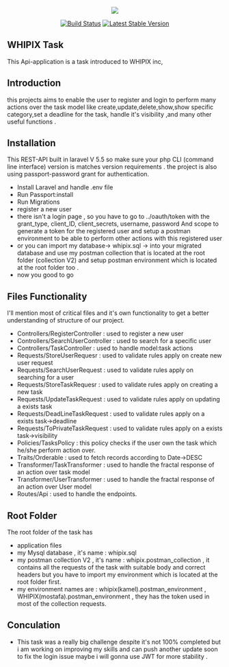 <p align="center"><img src="https://laravel.com/assets/img/components/logo-laravel.svg"></p>

<p align="center">
<a href="https://travis-ci.org/laravel/framework"><img src="https://travis-ci.org/laravel/framework.svg" alt="Build Status"></a>
<a href="https://packagist.org/packages/laravel/framework"><img src="https://poser.pugx.org/laravel/framework/v/stable.svg" alt="Latest Stable Version"></a>
</p>

## WHIPIX Task

This Api-application is a task introduced to WHIPIX inc, 


## Introduction

this projects aims to enable the user to register and login to perform many actions over the task model like create,update,delete,show,show specific category,set a deadline for the task, handle it's visibility ,and many other useful functions . 



## Installation

This REST-API built in laravel V 5.5 so make sure your php CLI (command line interface) version is matches version requirements . the project is also using passport-password grant for authentication.

- Install Laravel and handle .env file
- Run Passport:install
- Run Migrations
- register a new user 
- there isn't a login page , so you have to go to ../oauth/token with the grant_type, client_ID, client_secrets, username, password And scope to generate a token for the registered user and setup a postman environment to be able to perform other actions with this registered user
- or you can import my database-> whipix.sql -> into your migrated database and use my postman collection that is located at the root folder (collection V2) and setup postman environment which is located at the root folder too .
- now you good to go  

## Files Functionality

I'll mention most of critical files and it's own functionality to get a better understanding of structure of our project.  

- Controllers/RegisterController : used to register a new user
- Controllers/SearchUserController : used to search for a specific user
- Controllers/TaskController : used to handle model:task actions
- Requests/StoreUserRequesr : used to validate rules apply on create new user request
- Requests/SearchUserRequest : used to validate rules apply on searching for a user
- Requests/StoreTaskRequesr : used to validate rules apply on creating a new task
- Requests/UpdateTaskRequest : used to validate rules apply on updating a exists task
- Requests/DeadLineTaskRequest : used to validate rules apply on a exists task->deadline
- Requests/ToPrivateTaskRequest : used to validate rules apply on a exists task->visibility
- Policies/TasksPolicy : this policy checks if the user own the task which he/she perform action over. 
- Traits/Orderable : used to fetch records according to Date->DESC
- Transformer/TaskTransformer : used to handle the fractal response of an action over task model
- Transformer/UserTransformer : used to handle the fractal response of an action over User model
- Routes/Api : used to handle the endpoints.


## Root Folder

The root folder of the task has 

- application files
- my Mysql database , it's name : whipix.sql
- my postman collection V2  , it's name : whipix.postman_collection , it contains all the requests of the task with suitable body and correct headers but you have to import my  environment which is located at the root folder first.
- my environment names are : whipix(kamel).postman_environment , WHIPIX(mostafa).postman_environment , they has the token used in most of the collection requests.



## Conculation

- This task was a really big challenge despite it's not 100% completed but i am working on improving my skills and can push another update soon to fix the login issue maybe i will gonna use JWT for more stability  .
